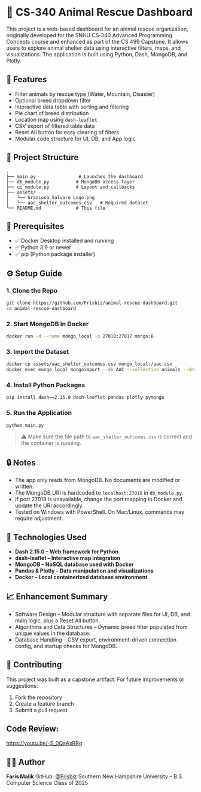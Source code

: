 # 🐾 CS‑340 Animal Rescue Dashboard
This project is a web-based dashboard for an animal rescue organization, originally developed for the SNHU CS‑340 Advanced Programming Concepts course and enhanced as part of the CS 499 Capstone. It allows users to explore animal shelter data using interactive filters, maps, and visualizations. The application is built using Python, Dash, MongoDB, and Plotly.
## 📌 Features
- Filter animals by rescue type (Water, Mountain, Disaster)
- Optional breed dropdown filter
- Interactive data table with sorting and filtering
- Pie chart of breed distribution
- Location map using `dash-leaflet`
- CSV export of filtered table data
- Reset All button for easy clearing of filters
- Modular code structure for UI, DB, and App logic
## 📂 Project Structure
```
.
├── main.py                # Launches the dashboard
├── db_module.py          # MongoDB access layer
├── ui_module.py          # Layout and callbacks
├── assets/
│   └── Grazioso Salvare Logo.png
│   └── aac_shelter_outcomes.csv   # Required dataset
└── README.md             # This file
```
## 🧰 Prerequisites
- ✅ Docker Desktop installed and running
- ✅ Python 3.9 or newer
- ✅ pip (Python package installer)
## ⚙️ Setup Guide
### 1. Clone the Repo
```bash
git clone https://github.com/Frisbiz/animal-rescue-dashboard.git
cd animal-rescue-dashboard
```
### 2. Start MongoDB in Docker
```bash
docker run -d --name mongo_local -p 27018:27017 mongo:6
```
### 3. Import the Dataset
```bash
docker cp assets/aac_shelter_outcomes.csv mongo_local:/aac.csv
docker exec mongo_local mongoimport --db AAC --collection animals --drop --type csv --file /aac.csv --headerline
```
### 4. Install Python Packages
```bash
pip install dash==2.15.0 dash-leaflet pandas plotly pymongo
```
### 5. Run the Application
```bash
python main.py
```
> ⚠️ Make sure the file path to `aac_shelter_outcomes.csv` is correct and the container is running.
## 🔒 Notes
- The app only reads from MongoDB. No documents are modified or written.
- The MongoDB URI is hardcoded to `localhost:27018` in `db_module.py`.
- If port 27018 is unavailable, change the port mapping in Docker and update the URI accordingly.
- Tested on Windows with PowerShell. On Mac/Linux, commands may require adjustment.
## 🧠 Technologies Used
- **Dash 2.15.0 – Web framework for Python**
- **dash-leaflet – Interactive map integration**
- **MongoDB – NoSQL database used with Docker**
- **Pandas & Plotly – Data manipulation and visualizations**
- **Docker – Local containerized database environment**
## 📈 Enhancement Summary
- Software Design – Modular structure with separate files for UI, DB, and main logic, plus a Reset All button.
- Algorithms and Data Structures – Dynamic breed filter populated from unique values in the database.
- Database Handling – CSV export, environment-driven connection config, and startup checks for MongoDB.
## 🤝 Contributing
This project was built as a capstone artifact. For future improvements or suggestions:
1. Fork the repository
2. Create a feature branch
3. Submit a pull request

## Code Review: 
https://youtu.be/-S_0QaAsRRg

## 🧑‍💻 Author
**Faris Malik**
GitHub: [@Frisbiz](https://github.com/Frisbiz)
Southern New Hampshire University – B.S. Computer Science
Class of 2025
